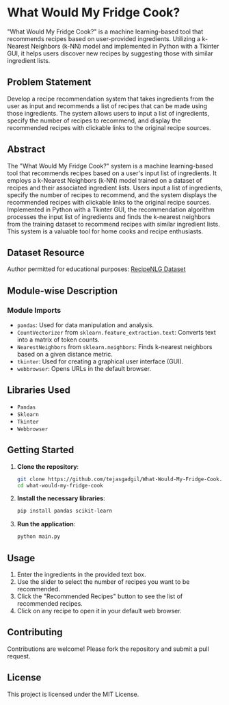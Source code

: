 # What Would My Fridge Cook?
"What Would My Fridge Cook?" is a machine learning-based tool that recommends recipes based on user-provided ingredients. Utilizing a k-Nearest Neighbors (k-NN) model and implemented in Python with a Tkinter GUI, it helps users discover new recipes by suggesting those with similar ingredient lists.

## Problem Statement
Develop a recipe recommendation system that takes ingredients from the user as input and recommends a list of recipes that can be made using those ingredients. The system allows users to input a list of ingredients, specify the number of recipes to recommend, and display the recommended recipes with clickable links to the original recipe sources.

## Abstract
The "What Would My Fridge Cook?" system is a machine learning-based tool that recommends recipes based on a user's input list of ingredients. It employs a k-Nearest Neighbors (k-NN) model trained on a dataset of recipes and their associated ingredient lists. Users input a list of ingredients, specify the number of recipes to recommend, and the system displays the recommended recipes with clickable links to the original recipe sources. Implemented in Python with a Tkinter GUI, the recommendation algorithm processes the input list of ingredients and finds the k-nearest neighbors from the training dataset to recommend recipes with similar ingredient lists. This system is a valuable tool for home cooks and recipe enthusiasts.

## Dataset Resource
Author permitted for educational purposes: [RecipeNLG Dataset](https://recipenlg.cs.put.poznan.pl/dataset)

## Module-wise Description

### Module Imports
- `pandas`: Used for data manipulation and analysis.
- `CountVectorizer` from `sklearn.feature_extraction.text`: Converts text into a matrix of token counts.
- `NearestNeighbors` from `sklearn.neighbors`: Finds k-nearest neighbors based on a given distance metric.
- `tkinter`: Used for creating a graphical user interface (GUI).
- `webbrowser`: Opens URLs in the default browser.

## Libraries Used
- `Pandas`
- `Sklearn`
- `Tkinter`
- `Webbrowser`

## Getting Started
1. **Clone the repository**:
    ```bash
    git clone https://github.com/tejasgadgil/What-Would-My-Fridge-Cook.git
    cd what-would-my-fridge-cook
    ```
2. **Install the necessary libraries**:
    ```bash
    pip install pandas scikit-learn
    ```
3. **Run the application**:
    ```bash
    python main.py
    ```

## Usage
1. Enter the ingredients in the provided text box.
2. Use the slider to select the number of recipes you want to be recommended.
3. Click the "Recommended Recipes" button to see the list of recommended recipes.
4. Click on any recipe to open it in your default web browser.

## Contributing
Contributions are welcome! Please fork the repository and submit a pull request.

## License
This project is licensed under the MIT License.
